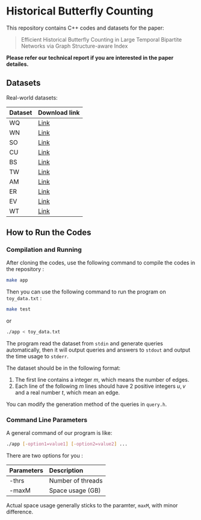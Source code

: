 # Historical Butterfly Counting

This repository contains C++ codes and datasets for the paper:

> Efficient Historical Butterfly Counting in Large Temporal Bipartite Networks via Graph Structure-aware Index

**Please refer our technical report if you are interested in the paper detailes.**

## Datasets

Real-world datasets:

| Dataset | Download link                                                |
| ------- | ------------------------------------------------------------ |
| WQ      | [Link](http://konect.cc/networks/edit-bnwikisource/)         |
| WN      | [Link](http://konect.cc/networks/edit-itwikinews/)           |
| SO      | [Link](http://konect.cc/networks/stackexchange-stackoverflow/) |
| CU      | [Link](http://konect.cc/networks/citeulike-ti/)              |
| BS      | [Link](http://konect.cc/networks/bibsonomy-2ti/)             |
| TW      | [Link](http://konect.cc/networks/munmun_twitterex_ut/)       |
| AM      | [Link](http://konect.cc/networks/amazon-ratings/)            |
| ER      | [Link](http://konect.cc/networks/edit-ruwiktionary/)         |
| EV      | [Link](http://konect.cc/networks/edit-viwiki/)               |
| WT      | [Link](http://konect.cc/networks/edit-enwiktionary/)         |

## How to Run the Codes

### Compilation and Running

After cloning the codes, use the following command to compile the codes in the repository :

```sh
make app
```

Then you can use the following command to run the program on `toy_data.txt` :

```sh
make test
```

or

```sh
./app < toy_data.txt
```

The program read the dataset from `stdin` and generate queries automatically, then it will output queries and answers to `stdout` and output the time usage to `stderr`.

The dataset should be in the following format:

1. The first line contains a integer $m$, which means the number of edges.
2. Each line of the following $m$ lines should have $2$ positive integers $u,v$ and a real number $t$, which mean an edge.

You can modify the generation method of the queries in `query.h`.

### Command Line Parameters

A general command of our program is like:

```sh
./app [-option1=value1] [-option2=value2] ...
```

There are two options for you :

| Parameters | Description       |
| :--------- | :---------------- |
| -thrs      | Number of threads |
| -maxM      | Space usage (GB)  |

Actual space usage generally sticks to the paramter, `maxM`, with minor difference.
